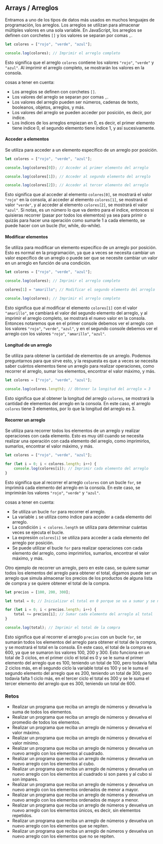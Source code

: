 ## Arrays / Arreglos

Entramos a uno de los tipos de datos más usados en muchos lenguajes de programación, los arreglos. Los arreglos se utilizan para almacenar múltiples valores en una sola variable. En JavaScript, los arreglos se definen con corchetes `[]` y los valores se separan por comas `,`.

```javascript
let colores = ["rojo", "verde", "azul"];

console.log(colores); // Imprimir el arreglo completo
```

Esto significa que el arreglo `colores` contiene los valores `"rojo"`, `"verde"` y `"azul"`. Al imprimir el arreglo completo, se mostrarán los valores en la consola.

cosas a tener en cuenta:

- Los arreglos se definen con corchetes `[]`.
- Los valores del arreglo se separan por comas `,`.
- Los valores del arreglo pueden ser números, cadenas de texto, booleanos, objetos, arreglos, y más.
- Los valores del arreglo se pueden acceder por posición, es decir, por índice.
- Los índices de los arreglos empiezan en 0, es decir, el primer elemento tiene índice 0, el segundo elemento tiene índice 1, y así sucesivamente.

#### Acceder a elementos

Se utiliza para acceder a un elemento específico de un arreglo por posición.

```javascript
let colores = ["rojo", "verde", "azul"];

console.log(colores[0]); // Acceder al primer elemento del arreglo

console.log(colores[1]); // Acceder al segundo elemento del arreglo

console.log(colores[2]); // Acceder al tercer elemento del arreglo
```

Esto significa que al acceder al elemento `colores[0]`, se mostrará el valor `"rojo"` en la consola, al acceder al elemento `colores[1]`, se mostrará el valor `"verde"`, y al acceder al elemento `colores[2]`, se mostrará el valor `"azul"`. Si notas, es un número lo que va dentro para el indice, entonces si quisieras recorrer (pasar por todos los elementos) ya sea para primir o quizás para hacer una operación como sumarle 1 a cada elemento, se puede hacer con un bucle (for, while, do-while).

#### Modificar elementos

Se utiliza para modificar un elemento específico de un arreglo por posición. Esto es normal en la programación, ya que a veces se necesita cambiar un valor específico de un arreglo o puede ser que se necesite cambiar un valor en un arreglo en función de una condición.

```javascript
let colores = ["rojo", "verde", "azul"];

console.log(colores); // Imprimir el arreglo completo

colores[1] = "amarillo"; // Modificar el segundo elemento del arreglo

console.log(colores); // Imprimir el arreglo completo
```

Esto significa que al modificar el elemento `colores[1]` con el valor `"amarillo"`, se cambiará el valor del segundo elemento del arreglo, y al imprimir el arreglo completo, se mostrará el nuevo valor en la consola. Entonces notaremos que en el primer console debemos ver el arreglo con los valores `"rojo"`, `"verde"`, `"azul"`, y en el segundo console debemos ver el arreglo con los valores `"rojo"`, `"amarillo"`, `"azul"`.

#### Longitud de un arreglo

Se utiliza para obtener la cantidad de elementos de un arreglo. Podemos preguntarnos para que sirve esto, y la respuesta es que a veces se necesita saber cuántos elementos tiene un arreglo para realizar operaciones, como recorrer el arreglo, sumar los elementos, encontrar el valor máximo, y más.

```javascript
let colores = ["rojo", "verde", "azul"];

console.log(colores.length); // Obtener la longitud del arreglo = 3
```

Esto significa que al obtener la longitud del arreglo `colores`, se mostrará la cantidad de elementos del arreglo en la consola. En este caso, el arreglo `colores` tiene 3 elementos, por lo que la longitud del arreglo es 3.

#### Recorrer un arreglo

Se utiliza para recorrer todos los elementos de un arreglo y realizar operaciones con cada elemento. Esto es muy útil cuando se necesita realizar una operación con cada elemento del arreglo, como imprimirlos, sumarlos, encontrar el valor máximo, y más.

```javascript
let colores = ["rojo", "verde", "azul"];

for (let i = 0; i < colores.length; i++) {
    console.log(colores[i]); // Imprimir cada elemento del arreglo
}
```

Esto significa que al recorrer el arreglo `colores` con un bucle `for`, se imprimirá cada elemento del arreglo en la consola. En este caso, se imprimirán los valores `"rojo"`, `"verde"` y `"azul"`.

cosas a tener en cuenta:

- Se utiliza un bucle `for` para recorrer el arreglo.
- La variable `i` se utiliza como índice para acceder a cada elemento del arreglo.
- La condición `i < colores.length` se utiliza para determinar cuántas veces se ejecuta el bucle.
- La expresión `colores[i]` se utiliza para acceder a cada elemento del arreglo por posición.
- Se puede utilizar el bucle `for` para realizar operaciones con cada elemento del arreglo, como imprimirlos, sumarlos, encontrar el valor máximo, y más.

Otro ejemplo de recorrer un arreglo, pero en este caso, se quiere sumar todos los elementos del arreglo para obtener el total, digamos puede ser un arreglo que simula almacenar los precios de los productos de alguna lista de compra y se quiere obtener el total de la compra.

```javascript
let precios = [100, 200, 300];

let total = 0; // Inicializar el total en 0 porque se va a sumar y se necesita un valor inicial.

for (let i = 0; i < precios.length; i++) {
    total += precios[i]; // Sumar cada elemento del arreglo al total
}

console.log(total); // Imprimir el total de la compra
```

Esto significa que al recorrer el arreglo `precios` con un bucle `for`, se sumarán todos los elementos del arreglo para obtener el total de la compra, y se mostrará el total en la consola. En este caso, el total de la compra es 600, ya que se sumaron los valores 100, 200 y 300. Esto funciona en un total de 3 ciclos, en el primer ciclo el total es 0 y se le suma el primer elemento del arreglo que es 100, teniendo un total de 100, pero todavia falta 2 ciclos más, en el segundo ciclo la variable total es 100 y se le suma el segundo elemento del arreglo que es 200, teniendo un total de 300, pero todavia falta 1 ciclo más, en el tercer ciclo el total es 300 y se le suma el tercer elemento del arreglo que es 300, teniendo un total de 600.

### Retos

- Realizar un programa que reciba un arreglo de números y devuelva la suma de todos los elementos.
- Realizar un programa que reciba un arreglo de números y devuelva el promedio de todos los elementos.
- Realizar un programa que reciba un arreglo de números y devuelva el valor máximo.
- Realizar un programa que reciba un arreglo de números y devuelva el valor mínimo.
- Realizar un programa que reciba un arreglo de números y devuelva un nuevo arreglo con los elementos al cuadrado.
- Realizar un programa que reciba un arreglo de números y devuelva un nuevo arreglo con los elementos al cubo.
- Realizar un programa que reciba un arreglo de números y devuelva un nuevo arreglo con los elementos al cuadrado si son pares y al cubo si son impares.
- Realizar un programa que reciba un arreglo de números y devuelva un nuevo arreglo con los elementos ordenados de menor a mayor.
- Realizar un programa que reciba un arreglo de números y devuelva un nuevo arreglo con los elementos ordenados de mayor a menor.
- Realizar un programa que reciba un arreglo de números y devuelva un nuevo arreglo con los elementos únicos, es decir, sin elementos repetidos.
- Realizar un programa que reciba un arreglo de números y devuelva un nuevo arreglo con los elementos que se repiten.
- Realizar un programa que reciba un arreglo de números y devuelva un nuevo arreglo con los elementos que no se repiten.